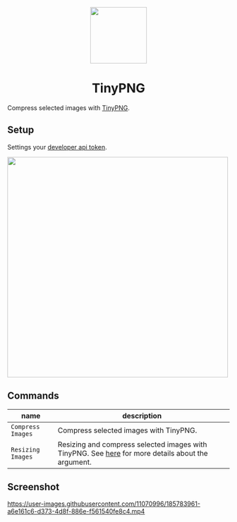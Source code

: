 <p align="center">
  <img src="https://user-images.githubusercontent.com/11070996/218222011-307873d8-ef32-4740-95ed-be0f13d0574a.png" width="128">
  <h1 align="center">TinyPNG</h1>
</p>

Compress selected images with [TinyPNG](https://tinypng.com/).

## Setup

Settings your [developer api token](https://tinypng.com/developers).

<img src="https://user-images.githubusercontent.com/11070996/185812420-ca730a35-ece3-4d65-8b7c-da606f220401.png" width="500">

## Commands

| name              | description                                                                                                                                                   |
| ----------------- | ------------------------------------------------------------------------------------------------------------------------------------------------------------- |
| `Compress Images` | Compress selected images with TinyPNG.                                                                                                                        |
| `Resizing Images` | Resizing and compress selected images with TinyPNG. See [here](https://tinypng.com/developers/reference#resizing-images) for more details about the argument. |

## Screenshot

https://user-images.githubusercontent.com/11070996/185783961-a6e161c6-d373-4d8f-886e-f561540fe8c4.mp4
